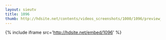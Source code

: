 ```yaml
---
layout: sieutv
title: 1096
thumb: http://hdsite.net/contents/videos_screenshots/1000/1096/preview_360p.mp4.jpg
---
```

{% include iframe src='http://hdsite.net/embed/1096' %}
 
